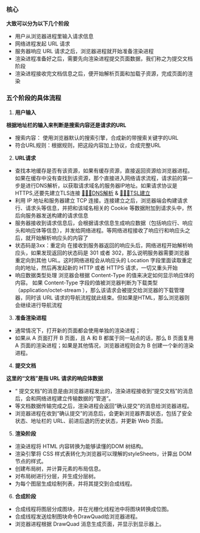 ### 核心
**大致可以分为以下几个阶段**
- 用户从浏览器进程里输入请求信息
- 网络进程发起 URL 请求
- 服务器响应 URL 请求之后，浏览器进程就开始准备渲染进程
- 渲染进程准备好之后，需要先向渲染进程提交页面数据，我们称之为提交文档阶段
- 渲染进程接收完文档信息之后，便开始解析页面和加载子资源，完成页面的渲染

### 五个阶段的具体流程
1. **用户输入**

**根据地址栏的输入来判断是搜索内容还是请求的URL**
- 搜索内容： 使用浏览器默认的搜索引擎，合成新的带搜索关键字的URL
- 符合URL规则：根据规则，把这段内容加上协议，合成完整URL

2. **URL请求**
- 查找本地缓存是否有该资源，如果有缓存资源，直接返回资源给浏览器进程。如果在缓存中没有查找到该资源，那个直接进入网络请求流程，请求前的第一步是进行DNS解析，以获取请求域名的服务器IP地址。如果请求协议是HTTPS,还要先建立TLS连接
[🚀🚀🚀DNS解析]() & [🚀🚀🚀TSL建立]()
- 利用 IP 地址和服务器建立 TCP 连接。连接建立之后，浏览器端会构建请求行、请求头等信息，并把和该域名相关的 Cookie 等数据附加到请求头中，然后向服务器发送构建的请求信息
- 服务器接收到请求信息后，会根据请求信息生成响应数据（包括响应行、响应头和响应体等信息），并发给网络进程。等网络进程接收了响应行和响应头之后，就开始解析响应头的内容了
 - 状态码是3xx：重定向
 在接收到服务器返回的响应头后，网络进程开始解析响应头，如果发现返回的状态码是 301 或者 302，那么说明服务器需要浏览器重定向到其他 URL。这时网络进程会从响应头的 Location 字段里面读取重定向的地址，然后再发起新的 HTTP 或者 HTTPS 请求，一切又重头开始
 - 响应数据类型处理
    浏览器会根据 Content-Type 的值来决定如何显示响应体的内容。
   如果 Content-Type 字段的值被浏览器判断为下载类型（application/octet-stream ），那么该请求会被提交给浏览器的下载管理器，同时该 URL 请求的导航流程就此结束。但如果是HTML，那么浏览器则会继续进行导航流程

3. **准备渲染进程**
- 通常情况下，打开新的页面都会使用单独的渲染进程；
- 如果从 A 页面打开 B 页面，且 A 和 B 都属于同一站点的话，那么 B 页面复用 A 页面的渲染进程；如果是其他情况，浏览器进程则会为 B 创建一个新的渲染进程。

4. **提交文档**

**这里的“文档”是指 URL 请求的响应体数据**
- “ 提交文档”的消息是由浏览器进程发出的，渲染进程接收到“提交文档”的消息后，会和网络进程建立传输数据的“管道”。
- 等文档数据传输完成之后，渲染进程会返回“确认提交”的消息给浏览器进程。
- 浏览器进程在收到“确认提交”的消息后，会更新浏览器界面状态，包括了安全状态、地址栏的 URL、前进后退的历史状态，并更新 Web 页面。

5. **渲染阶段**
-  渲染进程将 HTML 内容转换为能够读懂的DOM 树结构。
- 渲染引擎将 CSS 样式表转化为浏览器可以理解的styleSheets，计算出 DOM 节点的样式。
- 创建布局树，并计算元素的布局信息。
- 对布局树进行分层，并生成分层树。
- 为每个图层生成绘制列表，并将其提交到合成线程。

6. **合成阶段**
- 合成线程将图层分成图块，并在光栅化线程池中将图块转换成位图。
- 合成线程发送绘制图块命令DrawQuad给浏览器进程。
- 浏览器进程根据 DrawQuad 消息生成页面，并显示到显示器上。